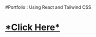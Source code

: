 #Portfolio : Using React and Tailwind CSS
<h1><a href="https://vaishnaviphirkojportfolio.netlify.app/">*Click Here*</a></h1>





















